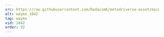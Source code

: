 ```yaml
---
src: https://raw.githubusercontent.com/Dadaism6/metadriverse-asset/main/script-waymo-output-newcompressed/waymo_1042.mp4
alt: waymo_1042
tag: waymo
vid: 1042
order: 92
---
```

